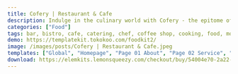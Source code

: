 ```yaml
---
title: Cofery | Restaurant & Cafe
description: Indulge in the culinary world with Cofery - the epitome of restaurant and cafe excellence. This Elementor Template Kit is expertly crafted to showcase your dining establishment's charm. Elevate your online presence effortlessly, enticing food enthusiasts with a captivating site design. Savor success in the digital realm with Cofery, where flavor meets innovation.
categories: ["Food"]
tags: bar, bistro, cafe, catering, chef, coffee shop, cooking, food, modern, online ordering, organic restaurant, restaurant, restaurant menu, table booking, vegetarian
demo: https://templatekit.tokokoo.com/foodkit2/
image: /images/posts/Cofery | Restaurant & Cafe.jpeg
templates: ["Global", "Homepage", "Page 01 About", "Page 02 Service", "Page 03 Menu", "Page 04 Gallery", "Page 05 Reservation", "Page 06 Contact Us", "Page 07 Faq", "Page 08 Events", "Page 09 Testimonial", "Theme Builder Footer Elementor Pro", "Theme Builder Header Elementor Pro"]
download: https://elemkits.lemonsqueezy.com/checkout/buy/54004e70-2a22-4db2-a95f-7a61e13b6ca2
---
```

